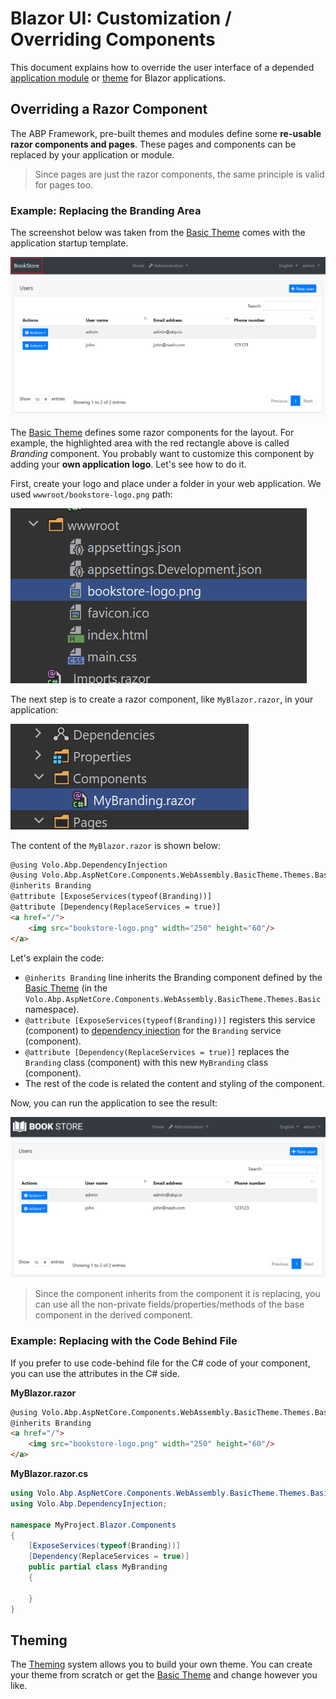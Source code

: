 # Blazor UI: Customization / Overriding Components

This document explains how to override the user interface of a depended [application module](../../Modules/Index.md) or [theme](Theming.md) for Blazor applications.

## Overriding a Razor Component

The ABP Framework, pre-built themes and modules define some **re-usable razor components and pages**. These pages and components can be replaced by your application or module.

> Since pages are just the razor components, the same principle is valid for pages too.

### Example: Replacing the Branding Area

The screenshot below was taken from the [Basic Theme](Basic-Theme.md) comes with the application startup template.

![bookstore-brand-area-highlighted](../../images/bookstore-brand-area-highlighted.png)

The [Basic Theme](Basic-Theme.md) defines some razor components for the layout. For example, the highlighted area with the red rectangle above is called *Branding* component. You probably want to customize this component by adding your **own application logo**. Let's see how to do it.

First, create your logo and place under a folder in your web application. We used `wwwroot/bookstore-logo.png` path:

![bookstore-logo-blazor](../../images/bookstore-logo-blazor.png)

The next step is to create a razor component, like `MyBlazor.razor`, in your application:

![bookstore-logo-blazor](../../images/bookstore-branding-blazor.png)

The content of the `MyBlazor.razor` is shown below:

````html
@using Volo.Abp.DependencyInjection
@using Volo.Abp.AspNetCore.Components.WebAssembly.BasicTheme.Themes.Basic
@inherits Branding
@attribute [ExposeServices(typeof(Branding))]
@attribute [Dependency(ReplaceServices = true)]
<a href="/">
    <img src="bookstore-logo.png" width="250" height="60"/>
</a>
````

Let's explain the code:

* `@inherits Branding` line inherits the Branding component defined by the [Basic Theme](Basic-Theme.md) (in the `Volo.Abp.AspNetCore.Components.WebAssembly.BasicTheme.Themes.Basic` namespace).
* `@attribute [ExposeServices(typeof(Branding))]` registers this service (component) to [dependency injection](../../Dependency-Injection.md) for the `Branding` service (component).
* `@attribute [Dependency(ReplaceServices = true)]` replaces the `Branding` class (component) with this new `MyBranding` class (component).
* The rest of the code is related the content and styling of the component.

Now, you can run the application to see the result:

![bookstore-added-logo](../../images/bookstore-added-logo.png)

> Since the component inherits from the component it is replacing, you can use all the non-private fields/properties/methods of the base component in the derived component.

### Example: Replacing with the Code Behind File

If you prefer to use code-behind file for the C# code of your component, you can use the attributes in the C# side.

**MyBlazor.razor**

````html
@using Volo.Abp.AspNetCore.Components.WebAssembly.BasicTheme.Themes.Basic
@inherits Branding
<a href="/">
    <img src="bookstore-logo.png" width="250" height="60"/>
</a>
````

**MyBlazor.razor.cs**

````csharp
using Volo.Abp.AspNetCore.Components.WebAssembly.BasicTheme.Themes.Basic;
using Volo.Abp.DependencyInjection;

namespace MyProject.Blazor.Components
{
    [ExposeServices(typeof(Branding))]
    [Dependency(ReplaceServices = true)]
    public partial class MyBranding
    {

    }
}
````

## Theming

The [Theming](Theming.md) system allows you to build your own theme. You can create your theme from scratch or get the [Basic Theme](Basic-Theme.md) and change however you like.
